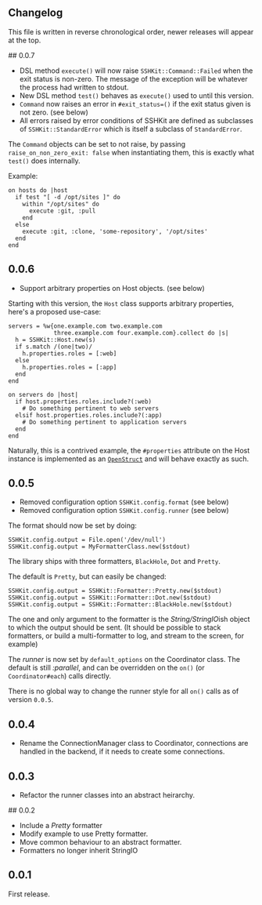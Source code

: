 ## Changelog

This file is written in reverse chronological order, newer releases will
appear at the top.

## 0.0.7

* DSL method `execute()` will now raise `SSHKit::Command::Failed` when the
  exit status is non-zero. The message of the exception will be whatever the
  process had written to stdout.
* New DSL method `test()` behaves as `execute()` used to until this version.
* `Command` now raises an error in `#exit_status=()` if the exit status given
  is not zero. (see below)
* All errors raised by error conditions of SSHKit are defined as subclasses of
  `SSHKit::StandardError` which is itself a subclass of `StandardError`.

The `Command` objects can be set to not raise, by passing `raise_on_non_zero_exit: false`
when instantiating them, this is exactly what `test()` does internally.

Example:

    on hosts do |host
      if test "[ -d /opt/sites ]" do
        within "/opt/sites" do
          execute :git, :pull
        end
      else
        execute :git, :clone, 'some-repository', '/opt/sites'
      end
    end

## 0.0.6

* Support arbitrary properties on Host objects. (see below)

Starting with this version, the `Host` class supports arbitrary properties,
here's a proposed use-case:

    servers = %w{one.example.com two.example.com
                 three.example.com four.example.com}.collect do |s|
      h = SSHKit::Host.new(s)
      if s.match /(one|two)/
        h.properties.roles = [:web]
      else
        h.properties.roles = [:app]
      end
    end

    on servers do |host|
      if host.properties.roles.include?(:web)
        # Do something pertinent to web servers
      elsif host.properties.roles.include?(:app)
        # Do something pertinent to application servers
      end
    end

Naturally, this is a contrived example, the `#properties` attribute on the
Host instance is implemented as an [`OpenStruct`](http://ruby-doc.org/stdlib-1.9.3/libdoc/ostruct/rdoc/OpenStruct.html) and
will behave exactly as such.

## 0.0.5

* Removed configuration option `SSHKit.config.format` (see below)
* Removed configuration option `SSHKit.config.runner` (see below)

The format should now be set by doing:

    SSHKit.config.output = File.open('/dev/null')
    SSHKit.config.output = MyFormatterClass.new($stdout)

The library ships with three formatters, `BlackHole`, `Dot` and `Pretty`.

The default is `Pretty`, but can easily be changed:

    SSHKit.config.output = SSHKit::Formatter::Pretty.new($stdout)
    SSHKit.config.output = SSHKit::Formatter::Dot.new($stdout)
    SSHKit.config.output = SSHKit::Formatter::BlackHole.new($stdout)

The one and only argument to the formatter is the *String/StringIO*ish object
to which the output should be sent. (It should be possible to stack
formatters, or build a multi-formatter to log, and stream to the screen, for
example)

The *runner* is now set by `default_options` on the Coordinator class. The
default is still *:parallel*, and can be overridden on the `on()` (or
`Coordinator#each`) calls directly.

There is no global way to change the runner style for all `on()` calls as of
version `0.0.5`.

## 0.0.4

* Rename the ConnectionManager class to Coordinator, connections are handled
  in the backend, if it needs to create some connections.

## 0.0.3

* Refactor the runner classes into an abstract heirarchy.

## 0.0.2

* Include a *Pretty* formatter
* Modify example to use Pretty formatter.
* Move common behaviour to an abstract formatter.
* Formatters no longer inherit StringIO

## 0.0.1

First release.
